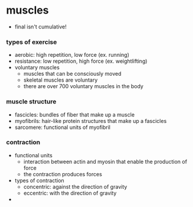 # muscles

* final isn't cumulative!

### types of exercise

* aerobic: high repetition, low force (ex. running)
* resistance: low repetition, high force (ex. weightlifting)
* voluntary muscles
  * muscles that can be consciously moved
  * skeletal muscles are voluntary
  * there are over 700 voluntary muscles in the body

### muscle structure

* fascicles: bundles of fiber that make up a muscle
* myofibrils: hair-like protein structures that make up a fascicles
* sarcomere: functional units of myofibril

### contraction

* functional units
  * interaction between actin and myosin that enable the production of force
  * the contraction produces forces
* types of contraction
  * concentric: against the direction of gravity
  * eccentric: with the direction of gravity
* ​

